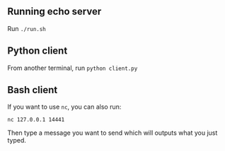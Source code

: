 

## Running echo server
Run `./run.sh`

## Python client
From another terminal, run `python client.py`


## Bash client
If you want to use `nc`, you can also run:

```
nc 127.0.0.1 14441
```

Then type a message you want to send which will outputs what you just typed.
